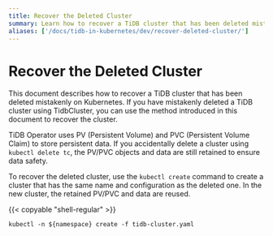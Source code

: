 ```yaml
---
title: Recover the Deleted Cluster
summary: Learn how to recover a TiDB cluster that has been deleted mistakenly.
aliases: ['/docs/tidb-in-kubernetes/dev/recover-deleted-cluster/']
---
```


# Recover the Deleted Cluster

This document describes how to recover a TiDB cluster that has been deleted mistakenly on Kubernetes. If you have mistakenly deleted a TiDB cluster using TidbCluster, you can use the method introduced in this document to recover the cluster.

TiDB Operator uses PV (Persistent Volume) and PVC (Persistent Volume Claim) to store persistent data. If you accidentally delete a cluster using `kubectl delete tc`, the PV/PVC objects and data are still retained to ensure data safety.

To recover the deleted cluster, use the `kubectl create` command to create a cluster that has the same name and configuration as the deleted one. In the new cluster, the retained PV/PVC and data are reused.

{{< copyable "shell-regular" >}}

```shell
kubectl -n ${namespace} create -f tidb-cluster.yaml
```
